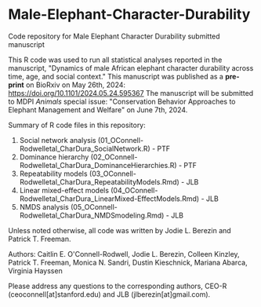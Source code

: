 # Male-Elephant-Character-Durability
Code repository for Male Elephant Character Durability submitted manuscript

This R code was used to run all statistical analyses reported in the manuscript, "Dynamics of male African elephant character durability across time, age, and social context." 
This manuscript was published as a **pre-print** on BioRxiv on May 26th, 2024: https://doi.org/10.1101/2024.05.24.595367
The manuscript will be submitted to MDPI _Animals_ special issue: "Conservation Behavior Approaches to Elephant Management and Welfare" on June 7th, 2024.

Summary of R code files in this repository:
1. Social network analysis (01_OConnell-Rodwelletal_CharDura_SocialNetwork.R) - PTF
2. Dominance hierarchy (02_OConnell-Rodwelletal_CharDura_DominanceHierarchies.R) - PTF
3. Repeatability models (03_OConnell-Rodwelletal_CharDura_RepeatabilityModels.Rmd) - JLB
4. Linear mixed-effect models (04_OConnell-Rodwelletal_CharDura_LinearMixed-EffectModels.Rmd) - JLB
5. NMDS analysis (05_OConnell-Rodwelletal_CharDura_NMDSmodeling.Rmd) - JLB

Unless noted otherwise, all code was written by Jodie L. Berezin and Patrick T. Freeman.

Authors: Caitlin E. O'Connell-Rodwell, Jodie L. Berezin, Colleen Kinzley, Patrick T. Freeman, Monica N. Sandri, Dustin Kieschnick, Mariana Abarca, Virginia Hayssen

Please address any questions to the corresponding authors, CEO-R (ceoconnell[at]stanford.edu) and JLB (jlberezin[at]gmail.com).
